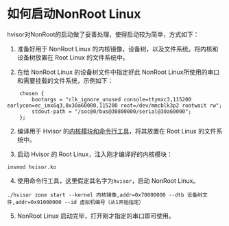# 如何启动NonRoot Linux

hvisor对NonRoot的启动做了妥善处理，使得启动较为简单，方式如下：

1. 准备好用于 NonRoot Linux 的内核镜像，设备树，以及文件系统。将内核和设备树放置在 Root Linux 的文件系统中。

2. 在给 NonRoot Linux 的设备树文件中指定好此 NonRoot Linux所使用的串口和需要挂载的文件系统，示例如下：

```
	chosen {
		bootargs = "clk_ignore_unused console=ttymxc3,115200 earlycon=ec_imx6q3,0x30a60000,115200 root=/dev/mmcblk3p2 rootwait rw";
		stdout-path = "/soc@0/bus@30800000/serial@30a60000";
	};
```

2. 编译用于 Hvisor 的[内核模块和命令行工具](https://github.com/syswonder/hvisor-tool?tab=readme-ov-file)，将其放置在 Root Linux 的文件系统中。

3. 启动 Hvisor 的 Root Linux，注入刚才编译好的内核模块：

```
insmod hvisor.ko
```

4. 使用命令行工具，这里假定其名字为```hvisor```，启动 NonRoot Linux。

```
./hvisor zone start --kernel 内核镜像,addr=0x70000000 --dtb 设备树文件,addr=0x91000000 --id 虚拟机编号（从1开始指定）
```

5. NonRoot Linux 启动完毕，打开刚才指定的串口即可使用。
